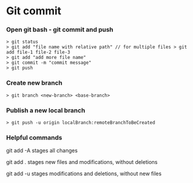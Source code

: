 Git commit
===

### Open git bash - git commit and push
    > git status
    > git add "file name with relative path" // for multiple files > git add file-1 file-2 file-3 
    > git add "add more file name"
    > git commit -m "commit message"
    > git push
    
### Create new branch
    > git branch <new-branch> <base-branch>
    
### Publish a new local branch
    > git push -u origin localBranch:remoteBranchToBeCreated

### Helpful commands

git add -A stages all changes

git add . stages new files and modifications, without deletions

git add -u stages modifications and deletions, without new files
